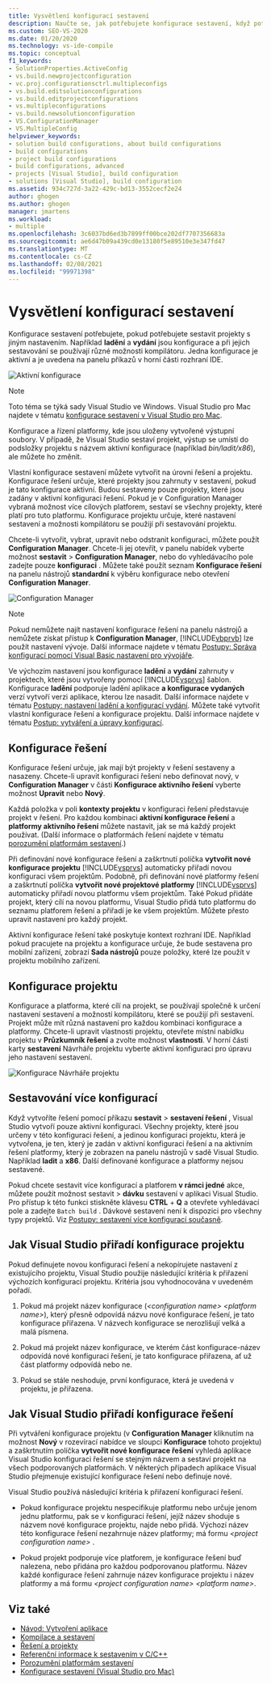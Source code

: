 ```yaml
---
title: Vysvětlení konfigurací sestavení
description: Naučte se, jak potřebujete konfigurace sestavení, když potřebujete sestavit projekty s různými nastaveními v aplikaci Visual Studio.
ms.custom: SEO-VS-2020
ms.date: 01/20/2020
ms.technology: vs-ide-compile
ms.topic: conceptual
f1_keywords:
- SolutionProperties.ActiveConfig
- vs.build.newprojectconfiguration
- vc.proj.configurationsctrl.multipleconfigs
- vs.build.editsolutionconfigurations
- vs.build.editprojectconfigurations
- vs.multipleconfigurations
- vs.build.newsolutionconfiguration
- VS.ConfigurationManager
- VS.MultipleConfig
helpviewer_keywords:
- solution build configurations, about build configurations
- build configurations
- project build configurations
- build configurations, advanced
- projects [Visual Studio], build configuration
- solutions [Visual Studio], build configuration
ms.assetid: 934c727d-3a22-429c-bd13-3552cecf2e24
author: ghogen
ms.author: ghogen
manager: jmartens
ms.workload:
- multiple
ms.openlocfilehash: 3c6037bd6ed3b7899ff00bce202df7707356683a
ms.sourcegitcommit: ae6d47b09a439cd0e13180f5e89510e3e347fd47
ms.translationtype: MT
ms.contentlocale: cs-CZ
ms.lasthandoff: 02/08/2021
ms.locfileid: "99971398"
---
```

# <a name="understand-build-configurations"></a>Vysvětlení konfigurací sestavení

Konfigurace sestavení potřebujete, pokud potřebujete sestavit projekty s jiným nastavením. Například **ladění** a **vydání** jsou konfigurace a při jejich sestavování se používají různé možnosti kompilátoru.  Jedna konfigurace je aktivní a je uvedena na panelu příkazů v horní části rozhraní IDE.

![Aktivní konfigurace](media/understanding-build-configurations/active-config.png)

> [!NOTE]
> Toto téma se týká sady Visual Studio ve Windows. Visual Studio pro Mac najdete v tématu [konfigurace sestavení v Visual Studio pro Mac](/visualstudio/mac/configurations).

Konfigurace a řízení platformy, kde jsou uloženy vytvořené výstupní soubory. V případě, že Visual Studio sestaví projekt, výstup se umístí do podsložky projektu s názvem aktivní konfigurace (například *bin/ladit/x86*), ale můžete ho změnit.

Vlastní konfigurace sestavení můžete vytvořit na úrovni řešení a projektu. Konfigurace řešení určuje, které projekty jsou zahrnuty v sestavení, pokud je tato konfigurace aktivní. Budou sestaveny pouze projekty, které jsou zadány v aktivní konfiguraci řešení. Pokud je v Configuration Manager vybraná možnost více cílových platforem, sestaví se všechny projekty, které platí pro tuto platformu. Konfigurace projektu určuje, které nastavení sestavení a možnosti kompilátoru se použijí při sestavování projektu.

Chcete-li vytvořit, vybrat, upravit nebo odstranit konfiguraci, můžete použít **Configuration Manager**. Chcete-li jej otevřít, v panelu nabídek vyberte možnost **sestavit**  >  **Configuration Manager**, nebo do vyhledávacího pole zadejte pouze **konfiguraci** . Můžete také použít seznam **Konfigurace řešení** na panelu nástrojů **standardní** k výběru konfigurace nebo otevření **Configuration Manager**.

![Configuration Manager](media/understanding-build-configurations/config-manager.png)

> [!NOTE]
> Pokud nemůžete najít nastavení konfigurace řešení na panelu nástrojů a nemůžete získat přístup k **Configuration Manager**, [!INCLUDE[vbprvb](../code-quality/includes/vbprvb_md.md)] lze použít nastavení vývoje. Další informace najdete v tématu [Postupy: Správa konfigurací pomocí Visual Basic nastavení pro vývojáře](../ide/how-to-manage-build-configurations-with-visual-basic-developer-settings-applied.md).

Ve výchozím nastavení jsou konfigurace **ladění** a **vydání** zahrnuty v projektech, které jsou vytvořeny pomocí [!INCLUDE[vsprvs](../code-quality/includes/vsprvs_md.md)] šablon. Konfigurace **ladění** podporuje ladění aplikace **a konfigurace vydaných** verzí vytvoří verzi aplikace, kterou lze nasadit. Další informace najdete v tématu [Postupy: nastavení ladění a konfigurací vydání](../debugger/how-to-set-debug-and-release-configurations.md). Můžete také vytvořit vlastní konfigurace řešení a konfigurace projektu. Další informace najdete v tématu [Postup: vytváření a úpravy konfigurací](../ide/how-to-create-and-edit-configurations.md).

## <a name="solution-configurations"></a>Konfigurace řešení

Konfigurace řešení určuje, jak mají být projekty v řešení sestaveny a nasazeny. Chcete-li upravit konfiguraci řešení nebo definovat nový, v **Configuration Manager** v části **Konfigurace aktivního řešení** vyberte možnost **Upravit** nebo **Nový**.

Každá položka v poli **kontexty projektu** v konfiguraci řešení představuje projekt v řešení. Pro každou kombinaci **aktivní konfigurace řešení** a **platformy aktivního řešení** můžete nastavit, jak se má každý projekt používat. (Další informace o platformách řešení najdete v tématu [porozumění platformám sestavení](../ide/understanding-build-platforms.md).)

Při definování nové konfigurace řešení a zaškrtnutí políčka **vytvořit nové konfigurace projektu** [!INCLUDE[vsprvs](../code-quality/includes/vsprvs_md.md)] automaticky přiřadí novou konfiguraci všem projektům. Podobně, při definování nové platformy řešení a zaškrtnutí políčka **vytvořit nové projektové platformy** [!INCLUDE[vsprvs](../code-quality/includes/vsprvs_md.md)] automaticky přiřadí novou platformu všem projektům. Také Pokud přidáte projekt, který cílí na novou platformu, Visual Studio přidá tuto platformu do seznamu platforem řešení a přiřadí je ke všem projektům. Můžete přesto upravit nastavení pro každý projekt.

Aktivní konfigurace řešení také poskytuje kontext rozhraní IDE. Například pokud pracujete na projektu a konfigurace určuje, že bude sestavena pro mobilní zařízení, zobrazí **Sada nástrojů** pouze položky, které lze použít v projektu mobilního zařízení.

## <a name="project-configurations"></a>Konfigurace projektu

Konfigurace a platforma, které cílí na projekt, se používají společně k určení nastavení sestavení a možností kompilátoru, které se použijí při sestavení. Projekt může mít různá nastavení pro každou kombinaci konfigurace a platformy. Chcete-li upravit vlastnosti projektu, otevřete místní nabídku projektu v **Průzkumník řešení** a zvolte možnost **vlastnosti**.  V horní části karty **sestavení** Návrháře projektu vyberte aktivní konfiguraci pro úpravu jeho nastavení sestavení.

![Konfigurace Návrháře projektu](media/understanding-build-configurations/project-designer-configuration.png)

## <a name="building-multiple-configurations"></a>Sestavování více konfigurací

Když vytvoříte řešení pomocí příkazu **sestavit**  >  **sestavení řešení** , Visual Studio vytvoří pouze aktivní konfiguraci. Všechny projekty, které jsou určeny v této konfiguraci řešení, a jedinou konfiguraci projektu, která je vytvořena, je ten, který je zadán v aktivní konfiguraci řešení a na aktivním řešení platformy, který je zobrazen na panelu nástrojů v sadě Visual Studio. Například **ladit** a **x86**. Další definované konfigurace a platformy nejsou sestavené.

Pokud chcete sestavit více konfigurací a platforem **v rámci jedné** akce, můžete použít možnost sestavit  >  **dávku** sestavení v aplikaci Visual Studio. Pro přístup k této funkci stiskněte klávesu **CTRL** + **Q** a otevřete vyhledávací pole a zadejte `Batch build` . Dávkové sestavení není k dispozici pro všechny typy projektů. Viz [Postupy: sestavení více konfigurací současně](how-to-build-multiple-configurations-simultaneously.md).

## <a name="how-visual-studio-assigns-project-configurations"></a>Jak Visual Studio přiřadí konfigurace projektu

Pokud definujete novou konfiguraci řešení a nekopírujete nastavení z existujícího projektu, Visual Studio použije následující kritéria k přiřazení výchozích konfigurací projektu. Kritéria jsou vyhodnocována v uvedeném pořadí.

1. Pokud má projekt název konfigurace (*\<configuration name> \<platform name>*), který přesně odpovídá názvu nové konfigurace řešení, je tato konfigurace přiřazena. V názvech konfigurace se nerozlišují velká a malá písmena.

1. Pokud má projekt název konfigurace, ve kterém část konfigurace-název odpovídá nové konfiguraci řešení, je tato konfigurace přiřazena, ať už část platformy odpovídá nebo ne.

1. Pokud se stále neshoduje, první konfigurace, která je uvedená v projektu, je přiřazena.

## <a name="how-visual-studio-assigns-solution-configurations"></a>Jak Visual Studio přiřadí konfigurace řešení

Při vytváření konfigurace projektu (v **Configuration Manager** kliknutím na možnost **Nový** v rozevírací nabídce ve sloupci **Konfigurace** tohoto projektu) a zaškrtnutím políčka **vytvořit nové konfigurace řešení** vyhledá aplikace Visual Studio konfiguraci řešení se stejným názvem a sestaví projekt na všech podporovaných platformách. V některých případech aplikace Visual Studio přejmenuje existující konfigurace řešení nebo definuje nové.

Visual Studio používá následující kritéria k přiřazení konfigurací řešení.

- Pokud konfigurace projektu nespecifikuje platformu nebo určuje jenom jednu platformu, pak se v konfiguraci řešení, jejíž název shoduje s názvem nové konfigurace projektu, najde nebo přidá. Výchozí název této konfigurace řešení nezahrnuje název platformy; má formu *\<project configuration name>* .

- Pokud projekt podporuje více platforem, je konfigurace řešení buď nalezena, nebo přidána pro každou podporovanou platformu. Název každé konfigurace řešení zahrnuje název konfigurace projektu i název platformy a má formu *\<project configuration name> \<platform name>*.

## <a name="see-also"></a>Viz také

- [Návod: Vytvoření aplikace](../ide/walkthrough-building-an-application.md)
- [Kompilace a sestavení](../ide/compiling-and-building-in-visual-studio.md)
- [Řešení a projekty](../ide/solutions-and-projects-in-visual-studio.md)
- [Referenční informace k sestavením v C/C++](/cpp/build/reference/c-cpp-building-reference)
- [Porozumění platformám sestavení](understanding-build-platforms.md)
- [Konfigurace sestavení (Visual Studio pro Mac)](/visualstudio/mac/configurations)
